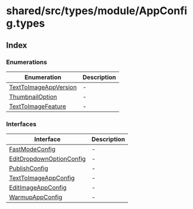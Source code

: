 # shared/src/types/module/AppConfig.types

## Index

### Enumerations

| Enumeration | Description |
| ------ | ------ |
| [TextToImageAppVersion](enumerations/text-to-image-app-version.md) | - |
| [ThumbnailOption](enumerations/thumbnail-option.md) | - |
| [TextToImageFeature](enumerations/text-to-image-feature.md) | - |

### Interfaces

| Interface | Description |
| ------ | ------ |
| [FastModeConfig](interfaces/fast-mode-config.md) | - |
| [EditDropdownOptionConfig](interfaces/edit-dropdown-option-config.md) | - |
| [PublishConfig](interfaces/publish-config.md) | - |
| [TextToImageAppConfig](interfaces/text-to-image-app-config.md) | - |
| [EditImageAppConfig](interfaces/edit-image-app-config.md) | - |
| [WarmupAppConfig](interfaces/warmup-app-config.md) | - |
